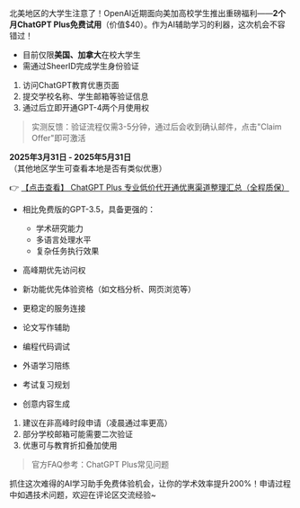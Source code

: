 

北美地区的大学生注意了！OpenAI近期面向美加高校学生推出重磅福利——**2个月ChatGPT Plus免费试用**（价值$40）。作为AI辅助学习的利器，这次机会不容错过！


- 目前仅限**美国、加拿大**在校大学生
- 需通过SheerID完成学生身份验证

1. 访问ChatGPT教育优惠页面
2. 提交学校名称、学生邮箱等验证信息
3. 通过后立即开通GPT-4两个月使用权

> 实测反馈：验证流程仅需3-5分钟，通过后会收到确认邮件，点击"Claim Offer"即可激活

**2025年3月31日 - 2025年5月31日**  
（其他地区学生可查看本地是否有类似优惠）

👉 [【点击查看】 ChatGPT Plus 专业低价代开通优惠渠道整理汇总（全程质保）](https://bit.ly/DaiKai)


- 相比免费版的GPT-3.5，具备更强的：
  - 学术研究能力
  - 多语言处理水平
  - 复杂任务执行效果

- 高峰期优先访问权
- 新功能优先体验资格（如文档分析、网页浏览等）
- 更稳定的服务连接

- 论文写作辅助
- 编程代码调试
- 外语学习陪练
- 考试复习规划
- 创意内容生成

1. 建议在非高峰时段申请（凌晨通过率更高）
2. 部分学校邮箱可能需要二次验证
3. 优惠可与教育折扣叠加使用

> 官方FAQ参考：ChatGPT Plus常见问题

抓住这次难得的AI学习助手免费体验机会，让你的学术效率提升200%！申请过程中如遇技术问题，欢迎在评论区交流经验~
